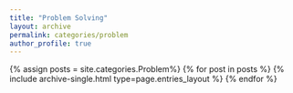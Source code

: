 ```yaml
---
title: "Problem Solving"
layout: archive
permalink: categories/problem
author_profile: true
---
```


{% assign posts = site.categories.Problem%}
{% for post in posts %} {% include archive-single.html type=page.entries_layout %} {% endfor %}